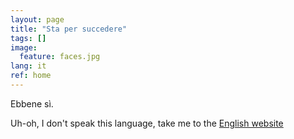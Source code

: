 ```yaml
---
layout: page
title: "Sta per succedere"
tags: []
image:
  feature: faces.jpg
lang: it
ref: home
---
```


Ebbene sì.   


Uh-oh, I don't speak this language, take me to the [English website](../home)
